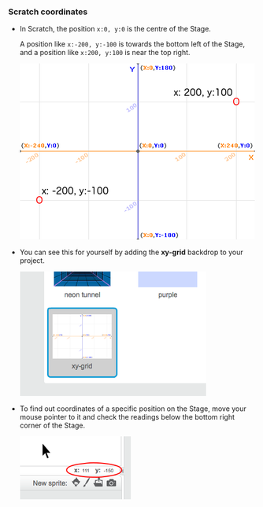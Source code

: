 ### Scratch coordinates

+ In Scratch, the position `x:0, y:0` is the centre of the Stage.

    A position like `x:-200, y:-100` is towards the bottom left of the Stage, and a position like `x:200, y:100` is near the top right.

    ![Stage coordinates](images/coordinates-stage.png)

+ You can see this for yourself by adding the **xy-grid** backdrop to your project.

    ![Stage coordinates](images/coordinates-backdrop.png)

+ To find out coordinates of a specific position on the Stage, move your mouse pointer to it and check the readings below the bottom right corner of the Stage.

    ![Coordinate readings](images/coordinates-xy-example.png)
